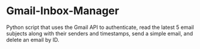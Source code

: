 # Gmail-Inbox-Manager
Python script that uses the Gmail API to authenticate, read the latest 5 email subjects along with their senders and timestamps, send a simple email, and delete an email by ID.
